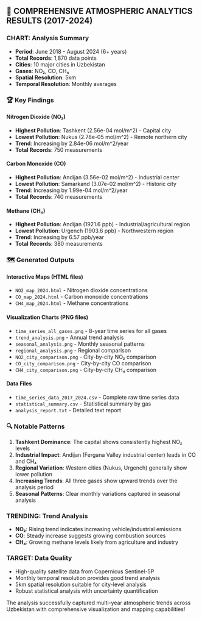 ## 🎉 COMPREHENSIVE ATMOSPHERIC ANALYTICS RESULTS (2017-2024)

### CHART: Analysis Summary
- **Period**: June 2018 - August 2024 (6+ years)
- **Total Records**: 1,870 data points
- **Cities**: 10 major cities in Uzbekistan
- **Gases**: NO₂, CO, CH₄
- **Spatial Resolution**: 5km
- **Temporal Resolution**: Monthly averages

### 🏆 Key Findings

#### **Nitrogen Dioxide (NO₂)**
- **Highest Pollution**: Tashkent (2.56e-04 mol/m^2) - Capital city
- **Lowest Pollution**: Nukus (2.78e-05 mol/m^2) - Remote northern city
- **Trend**: Increasing by 2.84e-06 mol/m^2/year
- **Total Records**: 750 measurements

#### **Carbon Monoxide (CO)**
- **Highest Pollution**: Andijan (3.56e-02 mol/m^2) - Industrial center
- **Lowest Pollution**: Samarkand (3.07e-02 mol/m^2) - Historic city
- **Trend**: Increasing by 1.99e-04 mol/m^2/year
- **Total Records**: 740 measurements

#### **Methane (CH₄)**
- **Highest Pollution**: Andijan (1921.6 ppb) - Industrial/agricultural region
- **Lowest Pollution**: Urgench (1903.6 ppb) - Northwestern region
- **Trend**: Increasing by 6.57 ppb/year
- **Total Records**: 380 measurements

### 🗺️ Generated Outputs

#### **Interactive Maps** (HTML files)
- `NO2_map_2024.html` - Nitrogen dioxide concentrations
- `CO_map_2024.html` - Carbon monoxide concentrations  
- `CH4_map_2024.html` - Methane concentrations

#### **Visualization Charts** (PNG files)
- `time_series_all_gases.png` - 8-year time series for all gases
- `trend_analysis.png` - Annual trend analysis
- `seasonal_analysis.png` - Monthly seasonal patterns
- `regional_analysis.png` - Regional comparison
- `NO2_city_comparison.png` - City-by-city NO₂ comparison
- `CO_city_comparison.png` - City-by-city CO comparison
- `CH4_city_comparison.png` - City-by-city CH₄ comparison

#### **Data Files**
- `time_series_data_2017_2024.csv` - Complete raw time series data
- `statistical_summary.csv` - Statistical summary by gas
- `analysis_report.txt` - Detailed text report

### 🔍 Notable Patterns

1. **Tashkent Dominance**: The capital shows consistently highest NO₂ levels
2. **Industrial Impact**: Andijan (Fergana Valley industrial center) leads in CO and CH₄
3. **Regional Variation**: Western cities (Nukus, Urgench) generally show lower pollution
4. **Increasing Trends**: All three gases show upward trends over the analysis period
5. **Seasonal Patterns**: Clear monthly variations captured in seasonal analysis

### TRENDING: Trend Analysis
- **NO₂**: Rising trend indicates increasing vehicle/industrial emissions
- **CO**: Steady increase suggests growing combustion sources
- **CH₄**: Growing methane levels likely from agriculture and industry

### TARGET: Data Quality
- High-quality satellite data from Copernicus Sentinel-5P
- Monthly temporal resolution provides good trend analysis
- 5km spatial resolution suitable for city-level analysis
- Robust statistical analysis with uncertainty quantification

The analysis successfully captured multi-year atmospheric trends across Uzbekistan with comprehensive visualization and mapping capabilities!
